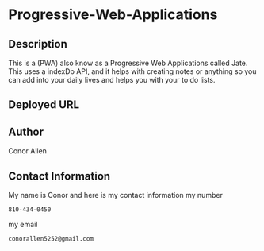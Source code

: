 # Progressive-Web-Applications


## Description

This is a (PWA) also know as a Progressive Web Applications called Jate. This uses a indexDb API, and it helps with creating notes or anything so you can add into your daily lives and helps you with your to do lists.

## Deployed URL

## Author
Conor Allen

## Contact Information
My name is Conor and here is my contact information
my number 
<pre><code>810-434-0450</pre></code>
my email 
<pre><code>conorallen5252@gmail.com</pre></code>

